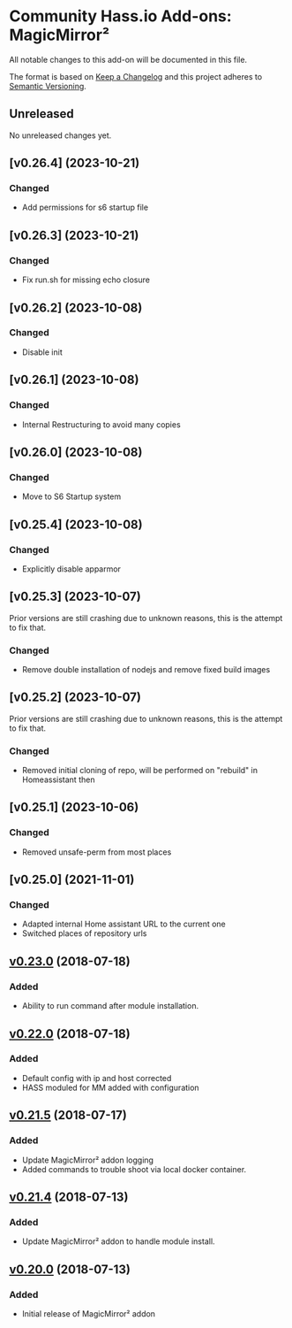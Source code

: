 # Community Hass.io Add-ons: MagicMirror²

All notable changes to this add-on will be documented in this file.

The format is based on [Keep a Changelog][keep-a-changelog]
and this project adheres to [Semantic Versioning][semantic-versioning].

## Unreleased

No unreleased changes yet.

## [v0.26.4] (2023-10-21)

### Changed
- Add permissions for s6 startup file

## [v0.26.3] (2023-10-21)

### Changed
- Fix run.sh for missing echo closure

## [v0.26.2] (2023-10-08)

### Changed
- Disable init

## [v0.26.1] (2023-10-08)

### Changed
- Internal Restructuring to avoid many copies

## [v0.26.0] (2023-10-08)

### Changed
- Move to S6 Startup system

## [v0.25.4] (2023-10-08)

### Changed
- Explicitly disable apparmor

## [v0.25.3] (2023-10-07)

Prior versions are still crashing due to unknown reasons, this is the attempt to fix that.

### Changed
- Remove double installation of nodejs and remove fixed build images


## [v0.25.2] (2023-10-07)

Prior versions are still crashing due to unknown reasons, this is the attempt to fix that.

### Changed
- Removed initial cloning of repo, will be performed on "rebuild" in Homeassistant then

## [v0.25.1] (2023-10-06)

### Changed
- Removed unsafe-perm from most places


## [v0.25.0] (2021-11-01)

### Changed
- Adapted internal Home assistant URL to the current one
- Switched places of repository urls

## [v0.23.0] (2018-07-18)

### Added
- Ability to run command after module installation.

## [v0.22.0] (2018-07-18)

### Added
- Default config with ip and host corrected
- HASS moduled for MM added with configuration

## [v0.21.5] (2018-07-17)

### Added

- Update MagicMirror² addon logging
- Added commands to trouble shoot via local docker container.

## [v0.21.4] (2018-07-13)

### Added

- Update MagicMirror² addon to handle module install.

## [v0.20.0] (2018-07-13)

### Added

- Initial release of MagicMirror² addon

[keep-a-changelog]: http://keepachangelog.com/en/1.0.0/
[semantic-versioning]: http://semver.org/spec/v2.0.0.html
[v0.20.0]: https://github.com/sytone/hassio-addons/tree/v0.20.0
[v0.21.4]: https://github.com/sytone/hassio-addons/tree/v0.21.4
[v0.21.5]: https://github.com/sytone/hassio-addons/tree/v0.21.5
[v0.22.0]: https://github.com/sytone/hassio-addons/tree/v0.22.0
[v0.23.0]: https://github.com/sytone/hassio-addons/tree/v0.23.0
